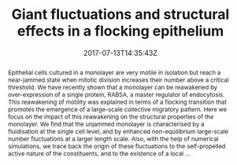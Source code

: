 ---
title: "Giant fluctuations and structural effects in a flocking epithelium"
authors:
- Fabio Giavazzi
- Chiara Malinverno
- Salvatore Corallino
- Francesco Ginelli
- Giorgio Scita
- admin

#author_notes:
#- "author1 note"
#- "author2 note"
date: "2017-07-13T14:35:43Z"
doi: "10.1088/1361-6463/aa7f8e"

# Schedule page publish date (NOT publication's date).
publishDate: "2024-04-15T00:00:00Z"

# Publication type.
# Legend: 0 = Uncategorized; 1 = Conference paper; 2 = Journal article;
# 3 = Preprint / Working Paper; 4 = Report; 5 = Book; 6 = Book section;
# 7 = Thesis; 8 = Patent
publication_types: ["article-journal"]

# Publication name and optional abbreviated publication name.
publication: "*Journal Of Physics D: Applied Physics* **50**, 384003"
publication_short: "*J. Phys. D: Appl. Phys.* **50**, 384003"

abstract: "Epithelial cells cultured in a monolayer are very motile in isolation but reach a near-jammed state when mitotic division increases their number above a critical threshold. We have recently shown that a monolayer can be reawakened by over-expression of a single protein, RAB5A, a master regulator of endocytosis. This reawakening of motility was explained in terms of a flocking transition that promotes the emergence of a large-scale collective migratory pattern. Here we focus on the impact of this reawakening on the structural properties of the monolayer. We find that the unjammed monolayer is characterised by a fluidisation at the single cell level, and by enhanced non-equilibrium large-scale number fluctuations at a larger length scale. Also, with the help of numerical simulations, we trace back the origin of these fluctuations to the self-propelled active nature of the constituents, and to the existence of a local …"

# Summary. An optional shortened abstract.
summary:

tags:
#- tag1
#- tag2
featured: false

links:
#- name: Link
#  url: "link..."
#url_pdf: ''
#url_code: ''
#url_dataset: ''
#url_poster: ''
#url_project: ''
#url_slides: ''
#url_source: ''
#url_video: ''

# Featured image
# To use, add an image named `featured.jpg/png` to your page's folder. 
#image:
#  caption: ""
#  focal_point: ""
#  preview_only: false

# Associated Projects (optional).
#   Associate this publication with one or more of your projects.
#   Simply enter your project's folder or file name without extension.
#   E.g. `internal-project` references `content/project/internal-project/index.md`.
#   Otherwise, set `projects: []`.
projects: []

# Slides (optional).
#   Associate this publication with Markdown slides.
#   Simply enter your slide deck's filename without extension.
#   E.g. `slides: "example"` references `content/slides/example/index.md`.
#   Otherwise, set `slides: ""`.
slides:

# Comments (optional).
#   Enable comments in the page.
commentable: false
---